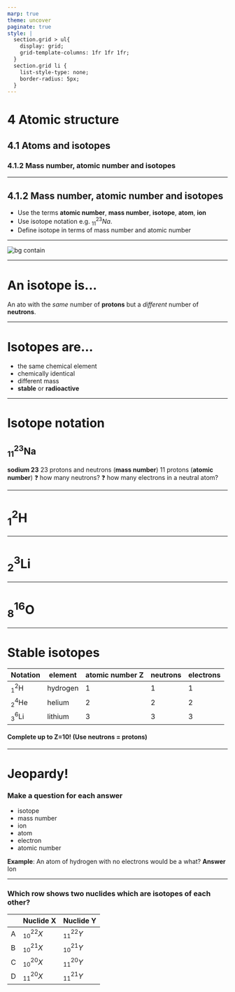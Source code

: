 ```yaml
---
marp: true
theme: uncover
paginate: true
style: |
  section.grid > ul{
    display: grid;
    grid-template-columns: 1fr 1fr 1fr;
  }
  section.grid li {
    list-style-type: none;
    border-radius: 5px;
  }
---
```


# 4 Atomic structure

## 4.1 Atoms and isotopes

### 4.1.2 Mass number, atomic number and isotopes

---

## 4.1.2 Mass number, atomic number and isotopes

- Use the terms **atomic number**, **mass number**, **isotope**, **atom**, **ion**
- Use isotope notation e.g. $_{11}^{23}Na$.
- Define isotope in terms of mass number and atomic number

---

![bg contain](https://i0.wp.com/chemnotcheem.com/wp-content/uploads/2020/12/Isotope-Meme.jpg?fit=1530%2C1092&ssl=1)

---

# An isotope is...

An ato with the _same_ number of **protons** but a _different_ number of **neutrons**.

---

# Isotopes are...

- the same chemical element
- chemically identical
- different mass
- **stable** or **radioactive**

---

# Isotope notation

## $_{11}^{23}\text{Na}$

**sodium 23**
23 protons and neutrons (**mass number**)
11 protons (**atomic number**)
:question: how many neutrons?
:question: how many electrons in a neutral atom?

---

# <!--fit --> $_{1}^{2}\text{H}$

---

# <!--fit --> $_{2}^{3}\text{Li}$

---

# <!--fit --> $_{8}^{16}\text{O}$

---

# Stable isotopes

| Notation            | element  | atomic number Z | neutrons | electrons |
| ------------------- | -------- | --------------- | -------- | --------- |
| $_{1}^{2}\text{H}$  | hydrogen | 1               | 1        | 1         |
| $_{2}^{4}\text{He}$ | helium   | 2               | 2        | 2         |
| $_{3}^{6}\text{Li}$ | lithium  | 3               | 3        | 3         |

#### Complete up to Z=10! (Use neutrons = protons)

---

<!-- _class: grid -->

# Jeopardy!

### Make a question for each answer

- isotope
- mass number
- ion
- atom
- electron
- atomic number

**Example**: An atom of hydrogen with no electrons would be a what? **Answer** Ion

---

### Which row shows two nuclides which are isotopes of each other?

|     | Nuclide X     | Nuclide Y     |
| --- | ------------- | ------------- |
| A   | $^{22}_{10}X$ | $^{22}_{11}Y$ |
| B   | $^{21}_{10}X$ | $^{21}_{10}Y$ |
| C   | $^{20}_{10}X$ | $^{20}_{11}Y$ |
| D   | $^{20}_{11}X$ | $^{21}_{11}Y$ |

<!-- answer: D -->
